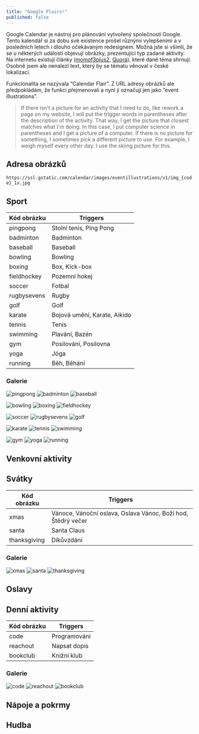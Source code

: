 ```yaml
---
title: "Google Flairs!"
published: false
---
```


Google Calendar je nástroj pro plánování vytvořený společností Google. Tento kalendář si za dobu své existence prošel různými vylepšeními a v posledních letech i dlouho očekávaným redesignem.
Možná jste si všimli, že se u některých událostí objevují obrázky, prezentující typ zadané aktivity. Na internetu existují články ([momof3plus2](https://momof3plus2.blogspot.com/2017/10/how-to-add-pictures-to-your-google.html), [Quora](https://www.quora.com/How-do-I-add-a-flair-to-my-Google-calendar)), které dané téma shrnují. Osobně jsem ale nenalezl text, který by se tématu věnoval v české lokalizaci.

Funkcionalita se nazývala “Calendar Flair”. Z URL adresy obrázků ale předpokládám, že funkci přejmenovali a nyní ji označují jen jako “event illustrations”.


> If there isn't a picture for an activity that I need to do, like rework a page on my website, I will put the trigger words in parentheses after the description of the activity.  That way, I get the picture that closest matches what I'm doing. In this case, I put computer science in parentheses and I get a picture of a computer. If there is no picture for something, I sometimes pick a different picture to use.  For example, I weigh myself every other day.  I use the skiing picture for this.

## Adresa obrázků

```https://ssl.gstatic.com/calendar/images/eventillustrations/v1/img_{code}_1x.jpg```

## Sport
| Kód obrázku | Triggers                     |
| ----------- | ---------------------------- |
| pingpong    | Stolní tenis, Ping Pong      |
| badminton   | Badminton                    |
| baseball    | Baseball                     |
| bowling     | Bowling                      |
| boxing      | Box, Kick-box                |
| fieldhockey | Pozemní hokej                |
| soccer      | Fotbal                       |
| rugbysevens | Rugby                        |
| golf        | Golf                         |
| karate      | Bojová umění, Karate, Aikido |
| tennis      | Tenis                        |
| swimming    | Plavání, Bazén               |
| gym         | Posilování, Posilovna        |
| yoga        | Jóga                         |
| running     | Běh, Běhání                  |

### Galerie
![pingpong](https://ssl.gstatic.com/calendar/images/eventillustrations/v1/img_pingpong_1x.jpg)
![badminton](https://ssl.gstatic.com/calendar/images/eventillustrations/v1/img_badminton_1x.jpg)
![baseball](https://ssl.gstatic.com/calendar/images/eventillustrations/v1/img_baseball_1x.jpg)

![bowling](https://ssl.gstatic.com/calendar/images/eventillustrations/v1/img_bowling_1x.jpg)
![boxing](https://ssl.gstatic.com/calendar/images/eventillustrations/v1/img_boxing_1x.jpg)
![fieldhockey](https://ssl.gstatic.com/calendar/images/eventillustrations/v1/img_fieldhockey_1x.jpg)

![soccer](https://ssl.gstatic.com/calendar/images/eventillustrations/v1/img_soccer_1x.jpg)
![rugbysevens](https://ssl.gstatic.com/calendar/images/eventillustrations/v1/img_rugbysevens_1x.jpg)
![golf](https://ssl.gstatic.com/calendar/images/eventillustrations/v1/img_golf_1x.jpg)

![karate](https://ssl.gstatic.com/calendar/images/eventillustrations/v1/img_karate_1x.jpg)
![tennis](https://ssl.gstatic.com/calendar/images/eventillustrations/v1/img_tennis_1x.jpg)
![swimming](https://ssl.gstatic.com/calendar/images/eventillustrations/v1/img_swimming_1x.jpg)

![gym](https://ssl.gstatic.com/calendar/images/eventillustrations/v1/img_gym_1x.jpg)
![yoga](https://ssl.gstatic.com/calendar/images/eventillustrations/v1/img_yoga_1x.jpg)
![running](https://ssl.gstatic.com/calendar/images/eventillustrations/v1/img_running_1x.jpg)

## Venkovní aktivity
## Svátky
| Kód obrázku  | Triggers                                                     |
| ------------ | ------------------------------------------------------------ |
| xmas         | Vánoce, Vánoční oslava, Oslava Vánoc, Boží hod, Štědrý večer |
| santa        | Santa Claus                                                  |
| thanksgiving | Díkůvzdání                                                   |

### Galerie
![xmas](https://ssl.gstatic.com/calendar/images/eventillustrations/v1/img_xmas_1x.jpg)
![santa](https://ssl.gstatic.com/calendar/images/eventillustrations/v1/img_santa_1x.jpg)
![thanksgiving](https://ssl.gstatic.com/calendar/images/eventillustrations/v1/img_thanksgiving_1x.jpg)

## Oslavy
## Denní aktivity
| Kód obrázku | Triggers     |
| ----------- | ------------ |
| code        | Programování |
| reachout    | Napsat dopis |
| bookclub    | Knižní klub  |

### Galerie
![code](https://ssl.gstatic.com/calendar/images/eventillustrations/v1/img_code_1x.jpg)
![reachout](https://ssl.gstatic.com/calendar/images/eventillustrations/v1/img_reachout_1x.jpg)
![bookclub](https://ssl.gstatic.com/calendar/images/eventillustrations/v1/img_bookclub_1x.jpg)

## Nápoje a pokrmy
## Hudba

